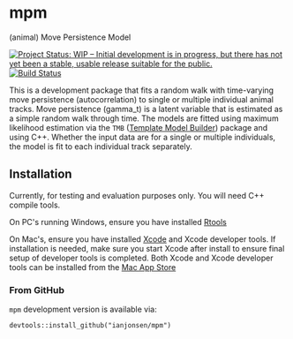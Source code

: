 # mpm
(animal) Move Persistence Model

[![Project Status: WIP – Initial development is in progress, but there has not yet been a stable, usable release suitable for the public.](http://www.repostatus.org/badges/latest/wip.svg)](http://www.repostatus.org/#wip)
[![Build Status](https://travis-ci.org/ianjonsen/mpm.svg?branch=master)](https://travis-ci.org/ianjonsen/mpm)

This is a development package that fits a random walk with time-varying move persistence (autocorrelation) to single or multiple individual animal tracks. Move persistence (gamma_t) is a latent variable that is estimated as a simple random walk through time. The models are fitted using maximum likelihood estimation via the `TMB` ([Template Model Builder](https://github.com/kaskr/adcomp)) package and using C++. Whether the input data are for a single or multiple individuals, the model is fit to each individual track separately.

## Installation 
Currently, for testing and evaluation purposes only. You will need C++ compile tools. 

On PC's running Windows, ensure you have installed [Rtools](https://cran.r-project.org/bin/windows/Rtools/) 

On Mac's, ensure you have installed [Xcode](https://developer.apple.com/xcode/) and Xcode developer tools. If installation is needed, make sure you start Xcode after install to ensure final setup of developer tools is completed. Both Xcode and Xcode developer tools can be installed from the [Mac App Store](https://itunes.apple.com/au/app/xcode/id497799835?mt=12)

### From GitHub
`mpm` development version is available via:
```
devtools::install_github("ianjonsen/mpm")
```
